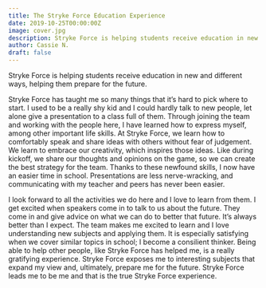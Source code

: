 ```yaml
---
title: The Stryke Force Education Experience
date: 2019-10-25T00:00:00Z
image: cover.jpg
description: Stryke Force is helping students receive education in new and different ways, helping them prepare for the future.
author: Cassie N.
draft: false
---
```


Stryke Force is helping students receive education in new and different ways, helping them prepare for the future.

<!--more-->

Stryke Force has taught me so many things that it’s hard to pick where to start. I used to be a really shy kid and I could hardly talk to new people, let alone give a presentation to a class full of them. Through joining the team and working with the people here, I have learned how to express myself, among other important life skills. At Stryke Force, we learn how to comfortably speak and share ideas with others without fear of judgement. We learn to embrace our creativity, which inspires those ideas. Like during kickoff, we share our thoughts and opinions on the game, so we can create the best strategy for the team. Thanks to these newfound skills, I now have an easier time in school. Presentations are less nerve-wracking, and communicating with my teacher and peers has never been easier.

I look forward to all the activities we do here and I love to learn from them. I get excited when speakers come in to talk to us about the future. They come in and give advice on what we can do to better that future. It’s always better than I expect. The team makes me excited to learn and I love understanding new subjects and applying them. It is especially satisfying when we cover similar topics in school; I become a consilient thinker. Being able to help other people, like Stryke Force has helped me, is a really gratifying experience. Stryke Force exposes me to interesting subjects that expand my view and, ultimately, prepare me for the future. Stryke Force leads me to be me and that is the true Stryke Force experience.
